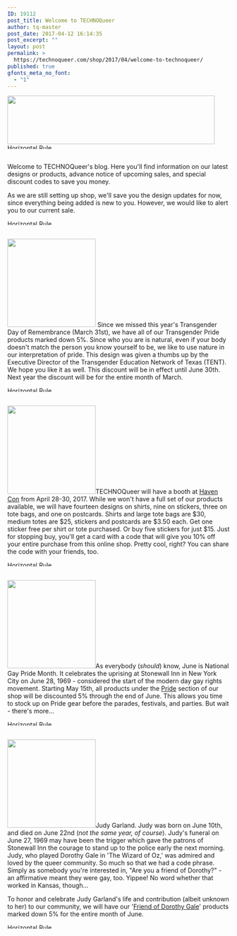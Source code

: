 ```yaml
---
ID: 19112
post_title: Welcome to TECHNOQueer
author: tq-master
post_date: 2017-04-12 16:14:35
post_excerpt: ""
layout: post
permalink: >
  https://technoqueer.com/shop/2017/04/welcome-to-technoqueer/
published: true
gfonts_meta_no_font:
  - "1"
---
```

<img class="aligncenter size-full wp-image-52" src="https://technoqueer.com/shop/wp-content/uploads/2017/03/cropped-technoqueer-2017-1.png" alt="" width="470" height="110" /><br>
<img src="https://technoqueer.com/shop/wp-content/uploads/2017/03/Rainbow-HR.jpg" alt="Horizontal Rule" width="800" height="11" class="aligncenter size-full wp-image-99" /><br><br>

Welcome to TECHNOQueer's blog. Here you'll find information on our latest designs or products, advance notice of upcoming sales, and special discount codes to save you money.

As we are still setting up shop, we'll save you the design updates for now, since everything being added is new to you. However, we would like to alert you to our current sale.

<img src="https://technoqueer.com/shop/wp-content/uploads/2017/03/Rainbow-HR.jpg" alt="Horizontal Rule" width="800" height="11" class="aligncenter size-full wp-image-99" /><br><br>

<a href="https://technoqueer.com/shop/shop/pride/pride-symbols/transgender-pride/"><img src="https://technoqueer.com/shop/wp-content/uploads/2017/03/btn-transgender-pride-1.png" alt="" width="200" height="200" class="alignleft size-full wp-image-3906" /></a>
Since we missed this year's Transgender Day of Remembrance (March 31st), we have all of our Transgender Pride products marked down 5%. Since who you are is natural, even if your body doesn't match the person you know yourself to be, we like to use nature in our interpretation of pride. This design was given a thumbs up by the Executive Director of the Transgender Education Network of Texas (TENT). We hope you like it as well. This discount will be in effect until June 30th. Next year the discount will be for the entire month of March. 

<img src="https://technoqueer.com/shop/wp-content/uploads/2017/03/Rainbow-HR.jpg" alt="Horizontal Rule" width="800" height="11" class="aligncenter size-full wp-image-99" /><br><br>

<a href="http://havencontx.com/"><img src="https://technoqueer.com/shop/wp-content/uploads/2017/03/sign-havencon.png" alt="" width="200" height="200" class="alignleft size-full wp-image-2236" /></a>TECHNOQueer will have a booth at <a href="http://havencontx.com/">Haven Con</a> from April 28-30, 2017. While we won't have a full set of our products available, we will have fourteen designs on shirts, nine on stickers, three on tote bags, and one on postcards. Shirts and large tote bags are $30, medium totes are $25, stickers and postcards are $3.50 each. Get one sticker free per shirt or tote purchased. Or buy five stickers for just $15. Just for stopping buy, you'll get a card with a code that will give you 10% off your entire purchase from this online shop. Pretty cool, right? You can share the code with your friends, too.

<img src="https://technoqueer.com/shop/wp-content/uploads/2017/03/Rainbow-HR.jpg" alt="Horizontal Rule" width="800" height="11" class="aligncenter size-full wp-image-99" /><br><br>

<a href="https://technoqueer.com/shop/shop/pride/"><img src="https://technoqueer.com/shop/wp-content/uploads/2017/03/sign-pride-1.png" alt="" width="200" height="200" class="alignleft size-full wp-image-26" /></a>As everybody (<em>should</em>) know, June is National Gay Pride Month. It celebrates the uprising at Stonewall Inn in New York City on June 28, 1969 - considered the start of the modern day gay rights movement. Starting May 15th, all products under the <a href="https://technoqueer.com/shop/shop/pride/">Pride</a> section of our shop will be discounted 5% through the end of June. This allows you time to stock up on Pride gear before the parades, festivals, and parties. But wait - there's more…

<img src="https://technoqueer.com/shop/wp-content/uploads/2017/03/Rainbow-HR.jpg" alt="Horizontal Rule" width="800" height="11" class="aligncenter size-full wp-image-99" /><br><br>

<a href="https://technoqueer.com/shop/shop/other/friends-of-dorothy/friend-of-dorothy-gale/" rel="attachment wp-att-1483"><img src="https://technoqueer.com/shop/wp-content/uploads/2017/03/btn-friend-of-dorothy-gale.png" alt="" width="200" height="200" class="alignleft size-full wp-image-1483" /></a>Judy Garland. Judy was born on June 10th, and died on June 22nd (<em>not the same year, of course</em>). Judy's funeral on June 27, 1969 may have been the trigger which gave the patrons of Stonewall Inn the courage to stand up to the police early the next morning. Judy, who played Dorothy Gale in 'The Wizard of Oz,' was admired and loved by the queer community. So much so that we had a code phrase. Simply as somebody you're interested in, "Are you a friend of Dorothy?" - an affirmative meant they were gay, too. Yippee! No word whether that worked in Kansas, though…

To honor and celebrate Judy Garland's life and contribution (albeit unknown to her) to our community, we will have our '<a href="https://technoqueer.com/shop/shop/other/friends-of-dorothy/friend-of-dorothy-gale/">Friend of Dorothy Gale</a>' products marked down 5% for the entire month of June.


<img src="https://technoqueer.com/shop/wp-content/uploads/2017/03/Rainbow-HR.jpg" alt="Horizontal Rule" width="800" height="11" class="aligncenter size-full wp-image-99" /><br><br>